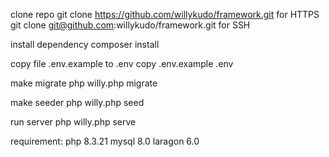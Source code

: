 clone repo 
git clone https://github.com/willykudo/framework.git for HTTPS
git clone git@github.com:willykudo/framework.git for SSH


install dependency
composer install

copy file .env.example to .env
copy .env.example .env

make migrate
php willy.php migrate

make seeder 
php willy.php seed

run server
php willy.php serve

requirement:
php 8.3.21
mysql 8.0
laragon 6.0

